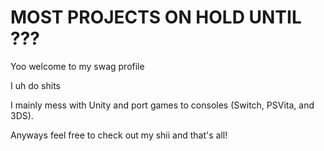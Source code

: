 # MOST PROJECTS ON HOLD UNTIL ???

Yoo welcome to my swag profile

I uh do shits

I mainly mess with Unity and port games to consoles (Switch, PSVita, and 3DS).

Anyways feel free to check out my shii and that's all!
